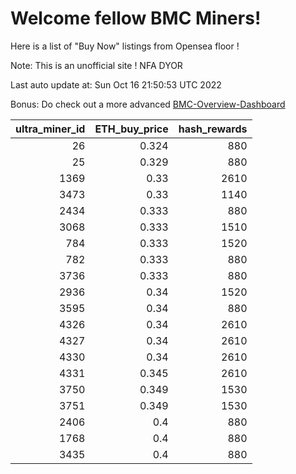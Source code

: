 # Welcome fellow BMC Miners!
Here is a list of "Buy Now" listings from Opensea floor !

Note: This is an unofficial site ! NFA DYOR

Last auto update at: Sun Oct 16 21:50:53 UTC 2022

Bonus: Do check out a more advanced [BMC-Overview-Dashboard](https://dune.com/defifunk/BMC-Overview-Dashboard)


|   ultra_miner_id |   ETH_buy_price |   hash_rewards |
|-----------------:|----------------:|---------------:|
|               26 |           0.324 |            880 |
|               25 |           0.329 |            880 |
|             1369 |           0.33  |           2610 |
|             3473 |           0.33  |           1140 |
|             2434 |           0.333 |            880 |
|             3068 |           0.333 |           1510 |
|              784 |           0.333 |           1520 |
|              782 |           0.333 |            880 |
|             3736 |           0.333 |            880 |
|             2936 |           0.34  |           1520 |
|             3595 |           0.34  |            880 |
|             4326 |           0.34  |           2610 |
|             4327 |           0.34  |           2610 |
|             4330 |           0.34  |           2610 |
|             4331 |           0.345 |           2610 |
|             3750 |           0.349 |           1530 |
|             3751 |           0.349 |           1530 |
|             2406 |           0.4   |            880 |
|             1768 |           0.4   |            880 |
|             3435 |           0.4   |            880 |